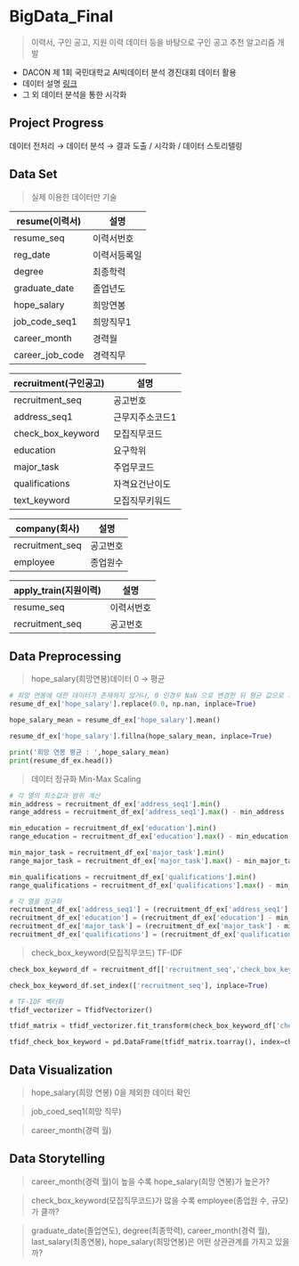# BigData_Final

> 이력서, 구인 공고, 지원 이력 데이터 등을 바탕으로 구인 공고 추천 알고리즘 개발

* DACON 제 1회 국민대학교 AI빅데이터 분석 경진대회 데이터 활용
* 데이터 설명 [링크](https://docs.google.com/spreadsheets/d/1rNQuOmfj3YWESN6ryAYsek9ukh8Jth9D/edit#gid=1276570507)
* 그 외 데이터 분석을 통한 시각화

## Project Progress

데이터 전처리 &rarr; 데이터 분석 &rarr; 결과 도출 / 시각화 / 데이터 스토리텔링

## Data Set

> 실제 이용한 데이터만 기술

|resume(이력서)|설명| 
|------|---|
|resume_seq|이력서번호|
|reg_date|이력서등록일|
|degree|최종학력|
|graduate_date|졸업년도|
|hope_salary|희망연봉|
|job_code_seq1|희망직무1|
|career_month|경력월|
|career_job_code|경력직무|

|recruitment(구인공고)|설명| 
|------|---|
|recruitment_seq|공고번호|
|address_seq1|근무지주소코드1|
|check_box_keyword|모집직무코드|
|education|요구학위|
|major_task|주업무코드|
|qualifications|자격요건난이도|
|text_keyword|모집직무키워드|

|company(회사)|설명| 
|------|---|
|recruitment_seq|공고번호|
|employee|종업원수|

|apply_train(지원이력)|설명| 
|------|---|
|resume_seq|이력서번호|
|recruitment_seq|공고번호|

## Data Preprocessing

> hope_salary(희망연봉)데이터 0 &rarr; 평균
~~~py
# 희망 연봉에 대한 데이터가 존재하지 않거나, 0 인경우 NaN 으로 변경한 뒤 평균 값으로 치환
resume_df_ex['hope_salary'].replace(0.0, np.nan, inplace=True)

hope_salary_mean = resume_df_ex['hope_salary'].mean()

resume_df_ex['hope_salary'].fillna(hope_salary_mean, inplace=True)

print('희망 연봉 평균 : ',hope_salary_mean)
print(resume_df_ex.head())
~~~

> 데이터 정규화 Min-Max Scaling
~~~py
# 각 열의 최소값과 범위 계산
min_address = recruitment_df_ex['address_seq1'].min()
range_address = recruitment_df_ex['address_seq1'].max() - min_address

min_education = recruitment_df_ex['education'].min()
range_education = recruitment_df_ex['education'].max() - min_education

min_major_task = recruitment_df_ex['major_task'].min()
range_major_task = recruitment_df_ex['major_task'].max() - min_major_task

min_qualifications = recruitment_df_ex['qualifications'].min()
range_qualifications = recruitment_df_ex['qualifications'].max() - min_qualifications

# 각 열을 정규화
recruitment_df_ex['address_seq1'] = (recruitment_df_ex['address_seq1'] - min_address) / range_address
recruitment_df_ex['education'] = (recruitment_df_ex['education'] - min_education) / range_education
recruitment_df_ex['major_task'] = (recruitment_df_ex['major_task'] - min_major_task) / range_major_task
recruitment_df_ex['qualifications'] = (recruitment_df_ex['qualifications'] - min_qualifications) / range_qualifications
~~~

> check_box_keyword(모집직무코드) TF-IDF
~~~py
check_box_keyword_df = recruitment_df[['recruitment_seq','check_box_keyword']]

check_box_keyword_df.set_index(['recruitment_seq'], inplace=True)

# TF-IDF 벡터화
tfidf_vectorizer = TfidfVectorizer()

tfidf_matrix = tfidf_vectorizer.fit_transform(check_box_keyword_df['check_box_keyword'])

tfidf_check_box_keyword = pd.DataFrame(tfidf_matrix.toarray(), index=check_box_keyword_df.index)
~~~

## Data Visualization

> hope_salary(희망 연봉)
0을 제외한 데이터 확인

> job_coed_seq1(희망 직무)

> career_month(경력 월)

## Data Storytelling

> career_month(경력 월)이 높을 수록 hope_salary(희망 연봉)가 높은가?

> check_box_keyword(모집직무코드)가 많을 수록 employee(종업원 수, 규모)가 클까?

> graduate_date(졸업연도), degree(최종학력), career_month(경력 월), last_salary(최종연봉), hope_salary(희망연봉)은 어떤 상관관계를 가지고 있을까?
